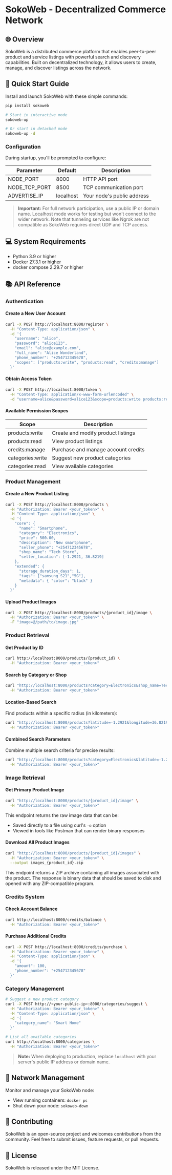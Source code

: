 # SokoWeb - Decentralized Commerce Network

## 🌐 Overview

SokoWeb is a distributed commerce platform that enables peer-to-peer product and service listings with powerful search and discovery capabilities. Built on decentralized technology, it allows users to create, manage, and discover listings across the network.

## 🚀 Quick Start Guide

Install and launch SokoWeb with these simple commands:

```bash
pip install sokoweb

# Start in interactive mode
sokoweb-up

# Or start in detached mode
sokoweb-up -d
```

### Configuration

During startup, you'll be prompted to configure:

| Parameter | Default | Description |
|-----------|---------|-------------|
| NODE_PORT | 8000 | HTTP API port |
| NODE_TCP_PORT | 8500 | TCP communication port |
| ADVERTISE_IP | localhost | Your node's public address |

> **Important:** For full network participation, use a public IP or domain name. Localhost mode works for testing but won't connect to the wider network. Note that tunneling services like Ngrok are not compatible as SokoWeb requires direct UDP and TCP access.

## 💻 System Requirements

- Python 3.9 or higher
- Docker 27.3.1 or higher
- docker compose 2.29.7 or higher

## 📚 API Reference

### Authentication

#### Create a New User Account

```bash
curl -X POST http://localhost:8000/register \
  -H "Content-Type: application/json" \
  -d '{
    "username": "alice",
    "password": "alice123",
    "email": "alice@example.com",
    "full_name": "Alice Wonderland",
    "phone_number": "+254712345678",
    "scopes": ["products:write", "products:read", "credits:manage"]
  }'
```

#### Obtain Access Token

```bash
curl -X POST http://localhost:8000/token \
  -H "Content-Type: application/x-www-form-urlencoded" \
  -d "username=alice&password=alice123&scope=products:write products:read credits:manage"
```

#### Available Permission Scopes

| Scope | Description |
|-------|-------------|
| products:write | Create and modify product listings |
| products:read | View product listings |
| credits:manage | Purchase and manage account credits |
| categories:write | Suggest new product categories |
| categories:read | View available categories |

### Product Management

#### Create a New Product Listing

```bash
curl -X POST http://localhost:8000/products \
  -H "Authorization: Bearer <your_token>" \
  -H "Content-Type: application/json" \
  -d '{
    "core": {
      "name": "Smartphone",
      "category": "Electronics",
      "price": 500.00,
      "description": "New smartphone",
      "seller_phone": "+254712345678",
      "shop_name": "Tech Store",
      "seller_location": [-1.2921, 36.8219]
    },
    "extended": {
      "storage_duration_days": 1,
      "tags": ["samsung S21","5G"],
      "metadata": { "color": "black" }
    }
  }'
```

#### Upload Product Images

```bash
curl -X POST http://localhost:8000/products/{product_id}/image \
  -H "Authorization: Bearer <your_token>" \
  -F "image=@/path/to/image.jpg"
```

### Product Retrieval

#### Get Product by ID

```bash
curl http://localhost:8000/products/{product_id} \
  -H "Authorization: Bearer <your_token>"
```

#### Search by Category or Shop

```bash
curl "http://localhost:8000/products?category=Electronics&shop_name=Tech%20Store" \
  -H "Authorization: Bearer <your_token>"
```

#### Location-Based Search

Find products within a specific radius (in kilometers):

```bash
curl "http://localhost:8000/products?latitude=-1.2921&longitude=36.8219&radius_km=10" \
  -H "Authorization: Bearer <your_token>"
```

#### Combined Search Parameters

Combine multiple search criteria for precise results:

```bash
curl "http://localhost:8000/products?category=Electronics&latitude=-1.2921&longitude=36.8219&radius_km=5" \
  -H "Authorization: Bearer <your_token>"
```

### Image Retrieval

#### Get Primary Product Image

```bash
curl "http://localhost:8000/products/{product_id}/image" \
  -H "Authorization: Bearer <your_token>"
```

This endpoint returns the raw image data that can be:
- Saved directly to a file using curl's `-o` option
- Viewed in tools like Postman that can render binary responses

#### Download All Product Images

```bash
curl "http://localhost:8000/products/{product_id}/images" \
  -H "Authorization: Bearer <your_token>" \
  --output images_{product_id}.zip
```

This endpoint returns a ZIP archive containing all images associated with the product. The response is binary data that should be saved to disk and opened with any ZIP-compatible program.

### Credits System

#### Check Account Balance

```bash
curl http://localhost:8000/credits/balance \
  -H "Authorization: Bearer <your_token>"
```

#### Purchase Additional Credits

```bash
curl -X POST http://localhost:8000/credits/purchase \
  -H "Authorization: Bearer <your_token>" \
  -H "Content-Type: application/json" \
  -d '{
    "amount": 100,
    "phone_number": "+254712345678"
  }'
```

### Category Management

```bash
# Suggest a new product category
curl -X POST http://<your-public-ip>:8000/categories/suggest \
  -H "Authorization: Bearer <your_token>" \
  -H "Content-Type: application/json" \
  -d '{
    "category_name": "Smart Home"
  }'

# List all available categories
curl http://localhost:8000/categories \
  -H "Authorization: Bearer <your_token>"
```

> **Note:** When deploying to production, replace `localhost` with your server's public IP address or domain name.

## 🔧 Network Management

Monitor and manage your SokoWeb node:

- View running containers: `docker ps`
- Shut down your node: `sokoweb-down`

## 👥 Contributing

SokoWeb is an open-source project and welcomes contributions from the community. Feel free to submit issues, feature requests, or pull requests.

## 📄 License

SokoWeb is released under the MIT License.
